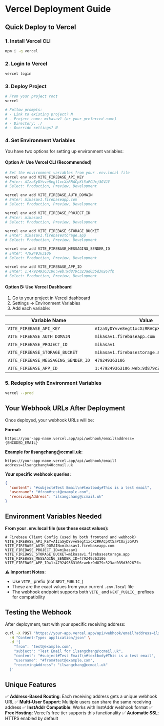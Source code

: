# Vercel Deployment Guide

## Quick Deploy to Vercel

### 1. **Install Vercel CLI**
```bash
npm i -g vercel
```

### 2. **Login to Vercel**
```bash
vercel login
```

### 3. **Deploy Project**
```bash
# From your project root
vercel

# Follow prompts:
# - Link to existing project? N
# - Project name: mikasav1 (or your preferred name)
# - Directory: ./
# - Override settings? N
```

### 4. **Set Environment Variables**

You have two options for setting up environment variables:

#### Option A: Use Vercel CLI (Recommended)
```bash
# Set the environment variables from your .env.local file
vercel env add VITE_FIREBASE_API_KEY
# Enter: AIzaSyDYvve8egt1xcXzRRACpXt5aPCUxj3GVJY
# Select: Production, Preview, Development

vercel env add VITE_FIREBASE_AUTH_DOMAIN  
# Enter: mikasav1.firebaseapp.com
# Select: Production, Preview, Development

vercel env add VITE_FIREBASE_PROJECT_ID
# Enter: mikasav1
# Select: Production, Preview, Development

vercel env add VITE_FIREBASE_STORAGE_BUCKET
# Enter: mikasav1.firebasestorage.app
# Select: Production, Preview, Development

vercel env add VITE_FIREBASE_MESSAGING_SENDER_ID
# Enter: 479249363106
# Select: Production, Preview, Development

vercel env add VITE_FIREBASE_APP_ID
# Enter: 1:479249363106:web:9d879c323ad035d30267fb
# Select: Production, Preview, Development
```

#### Option B: Use Vercel Dashboard
1. Go to your project in Vercel dashboard
2. Settings → Environment Variables
3. Add each variable:

| Variable Name | Value | Environment |
|---------------|-------|--------------|
| `VITE_FIREBASE_API_KEY` | `AIzaSyDYvve8egt1xcXzRRACpXt5aPCUxj3GVJY` | All |
| `VITE_FIREBASE_AUTH_DOMAIN` | `mikasav1.firebaseapp.com` | All |
| `VITE_FIREBASE_PROJECT_ID` | `mikasav1` | All |
| `VITE_FIREBASE_STORAGE_BUCKET` | `mikasav1.firebasestorage.app` | All |
| `VITE_FIREBASE_MESSAGING_SENDER_ID` | `479249363106` | All |
| `VITE_FIREBASE_APP_ID` | `1:479249363106:web:9d879c323ad035d30267fb` | All |

### 5. **Redeploy with Environment Variables**
```bash
vercel --prod
```

## Your Webhook URLs After Deployment

Once deployed, your webhook URLs will be:

**Format:**
```
https://your-app-name.vercel.app/api/webhook/email?address={ENCODED_EMAIL}
```

**Example for ilsangchang@ccmail.uk:**
```
https://your-app-name.vercel.app/api/webhook/email?address=ilsangchang%40ccmail.uk
```

**Your specific webhook queries:**
```json
{
  "content": "#subject#Test Email\n#textbody#This is a test email",
  "username": "#from#test@example.com",
  "receivingAddress": "ilsangchang@ccmail.uk"
}
```

## Environment Variables Needed

**From your .env.local file (use these exact values):**
```env
# Firebase Client Config (used by both frontend and webhook)
VITE_FIREBASE_API_KEY=AIzaSyDYvve8egt1xcXzRRACpXt5aPCUxj3GVJY
VITE_FIREBASE_AUTH_DOMAIN=mikasav1.firebaseapp.com
VITE_FIREBASE_PROJECT_ID=mikasav1
VITE_FIREBASE_STORAGE_BUCKET=mikasav1.firebasestorage.app
VITE_FIREBASE_MESSAGING_SENDER_ID=479249363106
VITE_FIREBASE_APP_ID=1:479249363106:web:9d879c323ad035d30267fb
```

**⚠️ Important Notes:**
- Use `VITE_` prefix (not `NEXT_PUBLIC_`)
- These are the exact values from your current `.env.local` file
- The webhook endpoint supports both `VITE_` and `NEXT_PUBLIC_` prefixes for compatibility

## Testing the Webhook

After deployment, test with your specific receiving address:
```bash
curl -X POST "https://your-app.vercel.app/api/webhook/email?address=ilsangchang%40ccmail.uk" \
  -H "Content-Type: application/json" \
  -d '{
    "from": "test@example.com",
    "subject": "Test Email for ilsangchang@ccmail.uk",
    "content": "#subject#Test Email\n#textbody#This is a test email",
    "username": "#from#test@example.com",
    "receivingAddress": "ilsangchang@ccmail.uk"
  }'
```

## Unique Features

✅ **Address-Based Routing**: Each receiving address gets a unique webhook URL
✅ **Multi-User Support**: Multiple users can share the same receiving address
✅ **InstAddr Compatible**: Works with InstAddr webhook format
✅ **Free Hosting**: Vercel's free tier supports this functionality
✅ **Automatic SSL**: HTTPS enabled by default